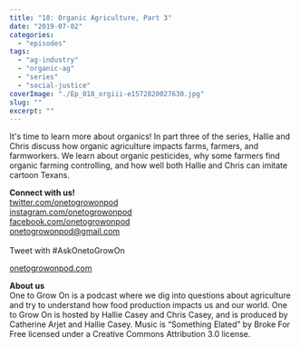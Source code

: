 ```yaml
---
title: "18: Organic Agriculture, Part 3"
date: "2019-07-02"
categories: 
  - "episodes"
tags: 
  - "ag-industry"
  - "organic-ag"
  - "series"
  - "social-justice"
coverImage: "./Ep_018_orgiii-e1572820027630.jpg"
slug: ""
excerpt: ""
---
```


It's time to learn more about organics! In part three of the series, Hallie and Chris discuss how organic agriculture impacts farms, farmers, and farmworkers. We learn about organic pesticides, why some farmers find organic farming controlling, and how well both Hallie and Chris can imitate cartoon Texans.

**Connect with us!**  
[twitter.com/onetogrowonpod](http://twitter.com/onetogrowonpod)  
[instagram.com/onetogrowonpod  
](http://instagram.com/onetogrowonpod)[facebook.com/onetogrowonpod  
](http://facebook.com/onetogrowonpod)[onetogrowonpod@gmail.com  
](mailto:onetogrowonpod@gmail.com)  
Tweet with #AskOnetoGrowOn  
  
[onetogrowonpod.com](http://onetogrowonpod.com/)

**About us**  
One to Grow On is a podcast where we dig into questions about agriculture and try to understand how food production impacts us and our world. One to Grow On is hosted by Hallie Casey and Chris Casey, and is produced by Catherine Arjet and Hallie Casey. Music is “Something Elated” by Broke For Free licensed under a Creative Commons Attribution 3.0 license.
